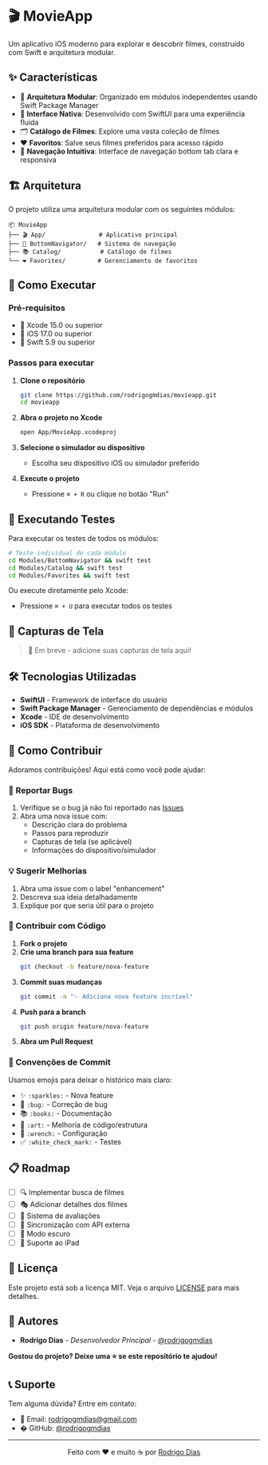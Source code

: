 # 🎬 MovieApp

Um aplicativo iOS moderno para explorar e descobrir filmes, construído com Swift e arquitetura modular.

## ✨ Características

- 🎯 **Arquitetura Modular**: Organizado em módulos independentes usando Swift Package Manager
- 📱 **Interface Nativa**: Desenvolvido com SwiftUI para uma experiência fluida
- 🗂️ **Catálogo de Filmes**: Explore uma vasta coleção de filmes
- ❤️ **Favoritos**: Salve seus filmes preferidos para acesso rápido
- 🧭 **Navegação Intuitiva**: Interface de navegação bottom tab clara e responsiva

## 🏗️ Arquitetura

O projeto utiliza uma arquitetura modular com os seguintes módulos:

```
📦 MovieApp
├── 🎬 App/               # Aplicativo principal
├── 🧭 BottomNavigator/   # Sistema de navegação
├── 📚 Catalog/           # Catálogo de filmes
└── ❤️ Favorites/         # Gerenciamento de favoritos
```

## 🚀 Como Executar

### Pré-requisitos

- 📱 Xcode 15.0 ou superior
- 🍎 iOS 17.0 ou superior
- 🔧 Swift 5.9 ou superior

### Passos para executar

1. **Clone o repositório**
   ```bash
   git clone https://github.com/rodrigogmdias/movieapp.git
   cd movieapp
   ```

2. **Abra o projeto no Xcode**
   ```bash
   open App/MovieApp.xcodeproj
   ```

3. **Selecione o simulador ou dispositivo**
   - Escolha seu dispositivo iOS ou simulador preferido

4. **Execute o projeto**
   - Pressione `⌘ + R` ou clique no botão "Run"

## 🧪 Executando Testes

Para executar os testes de todos os módulos:

```bash
# Teste individual de cada módulo
cd Modules/BottomNavigator && swift test
cd Modules/Catalog && swift test
cd Modules/Favorites && swift test
```

Ou execute diretamente pelo Xcode:
- Pressione `⌘ + U` para executar todos os testes

## 📱 Capturas de Tela

> 🚧 Em breve - adicione suas capturas de tela aqui!

## 🛠️ Tecnologias Utilizadas

- **SwiftUI** - Framework de interface do usuário
- **Swift Package Manager** - Gerenciamento de dependências e módulos
- **Xcode** - IDE de desenvolvimento
- **iOS SDK** - Plataforma de desenvolvimento

## 🤝 Como Contribuir

Adoramos contribuições! Aqui está como você pode ajudar:

### 🐛 Reportar Bugs

1. Verifique se o bug já não foi reportado nas [Issues](../../issues)
2. Abra uma nova issue com:
   - Descrição clara do problema
   - Passos para reproduzir
   - Capturas de tela (se aplicável)
   - Informações do dispositivo/simulador

### 💡 Sugerir Melhorias

1. Abra uma issue com o label "enhancement"
2. Descreva sua ideia detalhadamente
3. Explique por que seria útil para o projeto

### 🔧 Contribuir com Código

1. **Fork o projeto**
2. **Crie uma branch para sua feature**
   ```bash
   git checkout -b feature/nova-feature
   ```
3. **Commit suas mudanças**
   ```bash
   git commit -m "✨ Adiciona nova feature incrível"
   ```
4. **Push para a branch**
   ```bash
   git push origin feature/nova-feature
   ```
5. **Abra um Pull Request**

### 📝 Convenções de Commit

Usamos emojis para deixar o histórico mais claro:

- ✨ `:sparkles:` - Nova feature
- 🐛 `:bug:` - Correção de bug
- 📚 `:books:` - Documentação
- 🎨 `:art:` - Melhoria de código/estrutura
- 🔧 `:wrench:` - Configuração
- ✅ `:white_check_mark:` - Testes

## 📋 Roadmap

- [ ] 🔍 Implementar busca de filmes
- [ ] 🎭 Adicionar detalhes dos filmes
- [ ] 🌟 Sistema de avaliações
- [ ] 🔄 Sincronização com API externa
- [ ] 🌙 Modo escuro
- [ ] 📱 Suporte ao iPad

## 📄 Licença

Este projeto está sob a licença MIT. Veja o arquivo [LICENSE](LICENSE) para mais detalhes.

## 👥 Autores

- **Rodrigo Dias** - *Desenvolvedor Principal* - [@rodrigogmdias](https://github.com/rodrigogmdias)

**Gostou do projeto? Deixe uma ⭐ se este repositório te ajudou!**

## 📞 Suporte

Tem alguma dúvida? Entre em contato:

- 📧 Email: rodrigogmdias@gmail.com
- � GitHub: [@rodrigogmdias](https://github.com/rodrigogmdias)

---

<p align="center">
  Feito com ❤️ e muito ☕ por <a href="https://github.com/rodrigogmdias">Rodrigo Dias</a>
</p>
